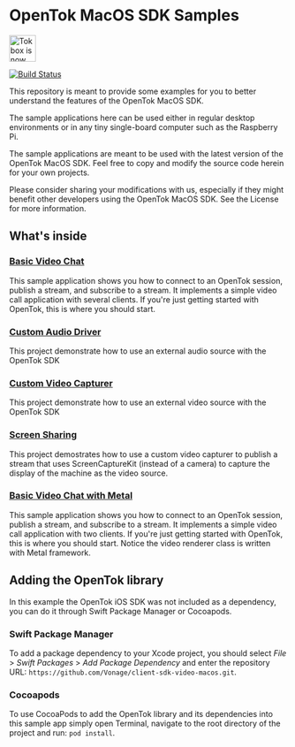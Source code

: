 # OpenTok MacOS SDK Samples

<img src="https://assets.tokbox.com/img/vonage/Vonage_VideoAPI_black.svg" height="48px" alt="Tokbox is now known as Vonage" />

[![Build Status](https://travis-ci.org/opentok/opentok-macos-sdk-samples.svg?branch=main)](https://travis-ci.org/opentok/opentok-macos-sdk-samples)

This repository is meant to provide some examples for you to better understand
the features of the OpenTok MacOS SDK.

The sample applications here can be used either in regular desktop environments
or in any tiny single-board computer such as the Raspberry Pi.

The sample applications are meant to be used with the latest version of the
OpenTok MacOS SDK. Feel free to copy and modify the source code herein for your
own projects.

Please consider sharing your modifications with us, especially if they might
benefit other developers using the OpenTok MacOS SDK. See the License for more
information.

## What's inside

### [Basic Video Chat](Basic-Video-Chat)

This sample application shows you how to connect to an OpenTok session, publish
a stream, and subscribe to a stream. It implements a simple video call
application with several clients. If you're just getting started with OpenTok,
this is where you should start.


### [Custom Audio Driver](Custom-Audio-Driver)

This project demonstrate how to use an external audio source with the OpenTok SDK


 ### [Custom Video Capturer](Custom-Video-Capturer)

This project demonstrate how to use an external video source with the OpenTok SDK 



### [Screen Sharing](Screen-Sharing)

This project demostrates how to use a custom video capturer
to publish a stream that uses ScreenCaptureKit (instead of a camera) 
to capture the display of the machine as the video source.


### [Basic Video Chat with Metal](Basic-Video-Chat-Metal)

This sample application shows you how to connect to an OpenTok session, publish
a stream, and subscribe to a stream. It implements a simple video call
application with two clients. If you're just getting started with OpenTok,
this is where you should start. 
Notice the video renderer class is written with Metal framework.


## Adding the OpenTok library

In this example the OpenTok iOS SDK was not included as a dependency,
you can do it through Swift Package Manager or Cocoapods.


### Swift Package Manager
To add a package dependency to your Xcode project, you should select 
*File* > *Swift Packages* > *Add Package Dependency* and enter the repository URL:
`https://github.com/Vonage/client-sdk-video-macos.git`.


### Cocoapods
To use CocoaPods to add the OpenTok library and its dependencies into this sample app
simply open Terminal, navigate to the root directory of the project and run: `pod install`.
